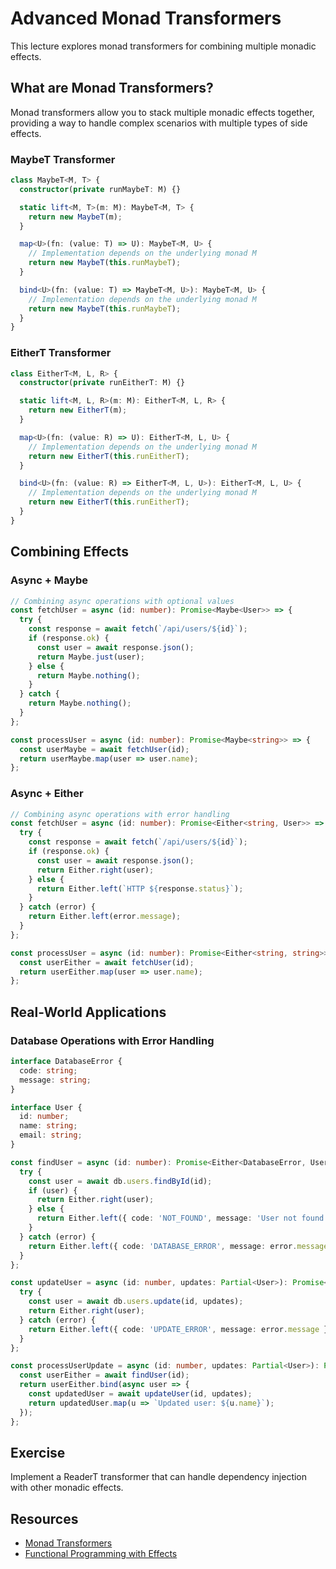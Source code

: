 # Advanced Monad Transformers

This lecture explores monad transformers for combining multiple monadic effects.

## What are Monad Transformers?

Monad transformers allow you to stack multiple monadic effects together, providing a way to handle complex scenarios with multiple types of side effects.

### MaybeT Transformer
```typescript
class MaybeT<M, T> {
  constructor(private runMaybeT: M) {}

  static lift<M, T>(m: M): MaybeT<M, T> {
    return new MaybeT(m);
  }

  map<U>(fn: (value: T) => U): MaybeT<M, U> {
    // Implementation depends on the underlying monad M
    return new MaybeT(this.runMaybeT);
  }

  bind<U>(fn: (value: T) => MaybeT<M, U>): MaybeT<M, U> {
    // Implementation depends on the underlying monad M
    return new MaybeT(this.runMaybeT);
  }
}
```

### EitherT Transformer
```typescript
class EitherT<M, L, R> {
  constructor(private runEitherT: M) {}

  static lift<M, L, R>(m: M): EitherT<M, L, R> {
    return new EitherT(m);
  }

  map<U>(fn: (value: R) => U): EitherT<M, L, U> {
    // Implementation depends on the underlying monad M
    return new EitherT(this.runEitherT);
  }

  bind<U>(fn: (value: R) => EitherT<M, L, U>): EitherT<M, L, U> {
    // Implementation depends on the underlying monad M
    return new EitherT(this.runEitherT);
  }
}
```

## Combining Effects

### Async + Maybe
```typescript
// Combining async operations with optional values
const fetchUser = async (id: number): Promise<Maybe<User>> => {
  try {
    const response = await fetch(`/api/users/${id}`);
    if (response.ok) {
      const user = await response.json();
      return Maybe.just(user);
    } else {
      return Maybe.nothing();
    }
  } catch {
    return Maybe.nothing();
  }
};

const processUser = async (id: number): Promise<Maybe<string>> => {
  const userMaybe = await fetchUser(id);
  return userMaybe.map(user => user.name);
};
```

### Async + Either
```typescript
// Combining async operations with error handling
const fetchUser = async (id: number): Promise<Either<string, User>> => {
  try {
    const response = await fetch(`/api/users/${id}`);
    if (response.ok) {
      const user = await response.json();
      return Either.right(user);
    } else {
      return Either.left(`HTTP ${response.status}`);
    }
  } catch (error) {
    return Either.left(error.message);
  }
};

const processUser = async (id: number): Promise<Either<string, string>> => {
  const userEither = await fetchUser(id);
  return userEither.map(user => user.name);
};
```

## Real-World Applications

### Database Operations with Error Handling
```typescript
interface DatabaseError {
  code: string;
  message: string;
}

interface User {
  id: number;
  name: string;
  email: string;
}

const findUser = async (id: number): Promise<Either<DatabaseError, User>> => {
  try {
    const user = await db.users.findById(id);
    if (user) {
      return Either.right(user);
    } else {
      return Either.left({ code: 'NOT_FOUND', message: 'User not found' });
    }
  } catch (error) {
    return Either.left({ code: 'DATABASE_ERROR', message: error.message });
  }
};

const updateUser = async (id: number, updates: Partial<User>): Promise<Either<DatabaseError, User>> => {
  try {
    const user = await db.users.update(id, updates);
    return Either.right(user);
  } catch (error) {
    return Either.left({ code: 'UPDATE_ERROR', message: error.message });
  }
};

const processUserUpdate = async (id: number, updates: Partial<User>): Promise<Either<DatabaseError, string>> => {
  const userEither = await findUser(id);
  return userEither.bind(async user => {
    const updatedUser = await updateUser(id, updates);
    return updatedUser.map(u => `Updated user: ${u.name}`);
  });
};
```

## Exercise
Implement a ReaderT transformer that can handle dependency injection with other monadic effects.

## Resources
- [Monad Transformers](https://en.wikibooks.org/wiki/Haskell/Monad_transformers)
- [Functional Programming with Effects](https://www.functionalprogramming.com/)
